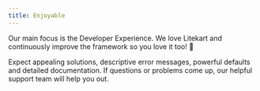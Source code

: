 ```yaml
---
title: Enjoyable
---
```


Our main focus is the Developer Experience. We love Litekart and continuously improve the framework so you love it too! 💚

Expect appealing solutions, descriptive error messages, powerful defaults and detailed documentation. If questions or problems come up, our helpful support team will help you out.

